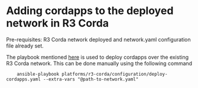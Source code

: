 <a name = "adding-cordapps"></a>
# Adding cordapps to the deployed network in R3 Corda

Pre-requisites: R3 Corda network deployed and network.yaml configuration file already set.

The playbook mentioned [here](https://innersource.accenture.com/projects/BLOCKOFZ/repos/blockchain-automation-framework.git/browse/platforms/r3-corda/configuration/deploy-cordapps.yaml) is used to deploy cordapps over the existing R3 Corda network.
This can be done manually using the following command

```
    ansible-playbook platforms/r3-corda/configuration/deploy-cordapps.yaml --extra-vars "@path-to-network.yaml"
```